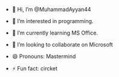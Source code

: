 - 👋 Hi, I’m @MuhammadAyyan44
- 👀 I’m interested in programming.
- 🌱 I’m currently learning MS Office.
- 💞️ I’m looking to collaborate on Microsoft

- 😄 Pronouns: Mastermind 
- ⚡ Fun fact: circket 

<!---
MuhammadAyyan44/MuhammadAyyan44 is a ✨ special ✨ repository because its `README.md` (this file) appears on your GitHub profile.
You can click the Preview link to take a look at your changes.
--->
